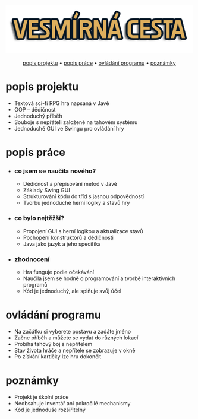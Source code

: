 <p align="center">
<img src="vesmirna_cesta_logo.png">
</p>

<div align="center">
  <a href="#popis-projektu">popis projektu</a> •
  <a href="#popis-práce">popis práce</a> •
  <a href="#ovládání-programu">ovládání programu</a> •
  <a href="#poznámky">poznámky</a>
</div>

# popis projektu
- Textová sci-fi RPG hra napsaná v Javě
- OOP – dědičnost
- Jednoduchý příběh
- Souboje s nepřáteli založené na tahovém systému
- Jednoduché GUI ve Swingu pro ovládání hry

# popis práce

- ### co jsem se naučila nového?
    - Dědičnost a přepisování metod v Javě
    - Základy Swing GUI
    - Strukturování kódu do tříd s jasnou odpovědností
    - Tvorbu jednoduché herní logiky a stavů hry

- ### co bylo nejtěžší?
    - Propojení GUI s herní logikou a aktualizace stavů
    - Pochopení konstruktorů a dědičnosti
    - Java jako jazyk a jeho specifika

- ### zhodnocení
    - Hra funguje podle očekávání
    - Naučila jsem se hodně o programování a tvorbě interaktivních programů
    - Kód je jednoduchý, ale splňuje svůj účel

# ovládání programu
- Na začátku si vyberete postavu a zadáte jméno
- Začne příběh a můžete se vydat do různých lokací
- Probíhá tahový boj s nepřítelem
- Stav života hráče a nepřítele se zobrazuje v okně
- Po získání kartičky lze hru dokončit

# poznámky
- Projekt je školní práce
- Neobsahuje inventář ani pokročilé mechanismy
- Kód je jednoduše rozšiřitelný  
